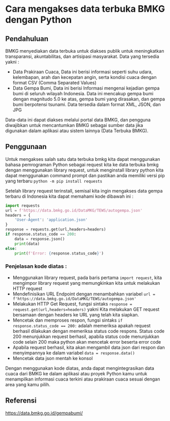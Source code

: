 # Cara mengakses data terbuka BMKG dengan Python
## Pendahuluan
BMKG menyediakan data terbuka untuk diakses publik untuk meningkatkan transparansi, akuntabilitas, dan artisipasi masyarakat. Data yang tersedia yakni :
- Data Prakiraan Cuaca, Data ini berisi informasi seperti suhu udara, kelembapan, arah dan kecepatan angin, serta kondisi cuaca dengan format CSV (Comma Separated Values)
- Data Gempa Bumi, Data ini berisi Informasi mengenai kejadian gempa bumi di seluruh wilayah Indonesia. Data ini mencakup gempa bumi dengan magnitudo 5.0 ke atas, gempa bumi yang dirasakan, dan gempa bumi berpotensi tsunami. Data tersedia dalam format XML, JSON, dan JPG

Data-data ini dapat diakses melalui portal data BMKG, dan pengguna diwajibkan untuk mencantumkan BMKG sebagai sumber data jika digunakan dalam aplikasi atau sistem lainnya​ (Data Terbuka BMKG)​.
## Penggunaan
Untuk mengakses salah satu data terbuka bmkg kita dapat menggunakan bahasa pemrograman Python sebagai request kita ke data terbuka bmkg dengan menggunakan library request, untuk menginstall library python kita dapat menggunakan command prompt dan pastikan anda memiliki versi pip yang terbaru ```python -m pip install requests```

Setelah library request terinstall, semisal kita ingin mengakses data gempa terbaru di Indonesia kita dapat memahami kode dibawah ini :

```Python
import requests
url = f'https://data.bmkg.go.id/DataMKG/TEWS/autogempa.json'
headers = {
    'User-Agent': 'application.json'
}
response = requests.get(url,headers=headers)
if response.status_code == 200:
    data = response.json()
    print(data)
else:
    print(f'Error: {response.status_code}')
```

### Penjelasan kode diatas :
- Menggunakan library request, pada baris pertama ```import request```, kita mengimpor library request yang memungkinkan kita untuk melakukan HTTP request
- Mendefinisikan URL Endpoint dengan menambahkan variabel ```url = f'https://data.bmkg.go.id/DataMKG/TEWS/autogempa.json'```
- Melakukan HTTP Get Request, fungsi sintaks ```response = request.get(url,headers=headers)``` yakni Kita melakukan GET request bersamaan dengan headers ke URL yang telah kita siapkan.
- Mencetak dan memproses respon, fungsi sintaks ```if response.status_code == 200:``` adalah memeriksa apakah request berhasil dilakukan dengan memeriksa status code respons. Status code 200 menunjukkan request berhasil, apabila status code menunjukkan code selain 200 maka python akan mencetak error beserta error code
- Apabila request berhasil, kita akan mengambil data json dari respon dan menyimpannya ke dalam variabel ```data = response.data()```
- Mencetak data json mentah ke konsol

Dengan menggunakan kode diatas, anda dapat mengintegrasikan data cuaca dari BMKG ke dalam aplikasi atau proyek Python kamu untuk menampilkan informasi cuaca terkini atau prakiraan cuaca sesuai dengan area yang kamu pilih.

## Referensi
https://data.bmkg.go.id/gempabumi/

